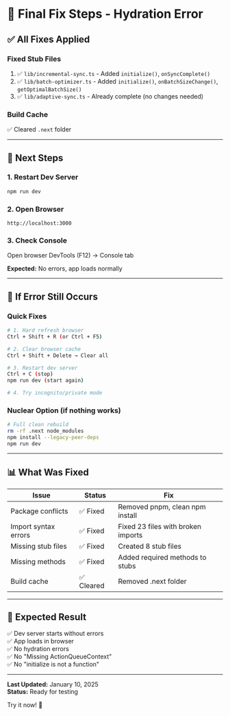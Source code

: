 # 🎯 Final Fix Steps - Hydration Error

## ✅ All Fixes Applied

### Fixed Stub Files
1. ✅ `lib/incremental-sync.ts` - Added `initialize()`, `onSyncComplete()`
2. ✅ `lib/batch-optimizer.ts` - Added `initialize()`, `onBatchSizeChange()`, `getOptimalBatchSize()`
3. ✅ `lib/adaptive-sync.ts` - Already complete (no changes needed)

### Build Cache
✅ Cleared `.next` folder

---

## 🚀 Next Steps

### 1. Restart Dev Server
```bash
npm run dev
```

### 2. Open Browser
```
http://localhost:3000
```

### 3. Check Console
Open browser DevTools (F12) → Console tab

**Expected:** No errors, app loads normally

---

## 🐛 If Error Still Occurs

### Quick Fixes
```bash
# 1. Hard refresh browser
Ctrl + Shift + R (or Ctrl + F5)

# 2. Clear browser cache
Ctrl + Shift + Delete → Clear all

# 3. Restart dev server
Ctrl + C (stop)
npm run dev (start again)

# 4. Try incognito/private mode
```

### Nuclear Option (if nothing works)
```bash
# Full clean rebuild
rm -rf .next node_modules
npm install --legacy-peer-deps
npm run dev
```

---

## 📊 What Was Fixed

| Issue | Status | Fix |
|-------|--------|-----|
| Package conflicts | ✅ Fixed | Removed pnpm, clean npm install |
| Import syntax errors | ✅ Fixed | Fixed 23 files with broken imports |
| Missing stub files | ✅ Fixed | Created 8 stub files |
| Missing methods | ✅ Fixed | Added required methods to stubs |
| Build cache | ✅ Cleared | Removed .next folder |

---

## 🎉 Expected Result

✅ Dev server starts without errors  
✅ App loads in browser  
✅ No hydration errors  
✅ No "Missing ActionQueueContext"  
✅ No "initialize is not a function"  

---

**Last Updated:** January 10, 2025  
**Status:** Ready for testing

Try it now! 🚀
